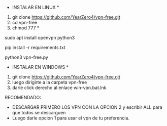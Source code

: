 * INSTALAR EN LINUX *

1. git clone https://github.com/YearZero4/vpn-free.git
2. cd vpn-free
3. chmod 777 *

sudo apt install openvpn python3 

pip install -r requirements.txt

python3 vpn-free.py


* INSTALAR EN WINDOWS *
1. git clone https://github.com/YearZero4/vpn-free.git
2. luego dirigirte a la carpeta vpn-free 
3. darle click derecho al enlace win-vpn.bat.lnk



RECOMENDADO:
 * DESCARGAR PRIMERO LOS VPN CON LA OPCION 2 y escribir ALL para que todos se descarguen
 * Luego darle opcion 1 para usar el vpn de tu preferencia.
